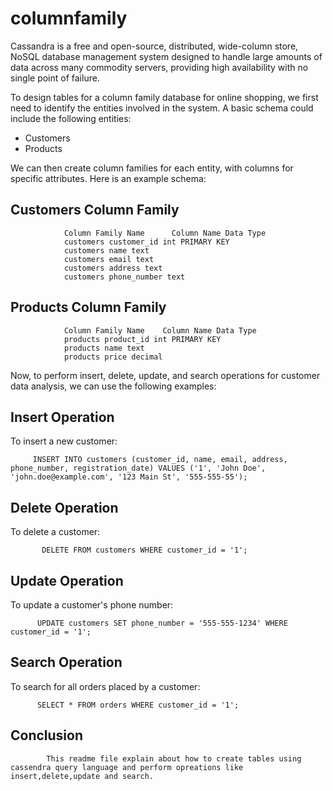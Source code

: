 # columnfamily

Cassandra is a free and open-source, distributed, wide-column store, NoSQL database management system designed to handle large amounts of data across many commodity servers, providing high availability with no single point of failure.

To design tables for a column family database for online shopping, we first need to identify the entities involved in the system. A basic schema could include the following entities:

* Customers
* Products

We can then create column families for each entity, with columns for specific attributes. Here is an example schema:

Customers Column Family
------------------------

                Column Family Name	    Column Name Data Type
                customers customer_id int PRIMARY KEY
                customers name text
                customers email text
                customers address text
                customers phone_number text

Products Column Family
-----------------------

                Column Family Name    Column Name Data Type
                products product_id int PRIMARY KEY
                products name text
                products price decimal

Now, to perform insert, delete, update, and search operations for customer data analysis, we can use the following examples:

Insert Operation
----------------
To insert a new customer:

         INSERT INTO customers (customer_id, name, email, address, phone_number, registration_date) VALUES ('1', 'John Doe', 'john.doe@example.com', '123 Main St', '555-555-55');

Delete Operation
-----------------
To delete a customer:

           DELETE FROM customers WHERE customer_id = '1';

Update Operation
-----------------
To update a customer's phone number:

          UPDATE customers SET phone_number = '555-555-1234' WHERE customer_id = '1';

Search Operation
----------------
To search for all orders placed by a customer:

          SELECT * FROM orders WHERE customer_id = '1';
          
Conclusion
----------
            This readme file explain about how to create tables using cassendra query language and perform opreations like insert,delete,update and search.

